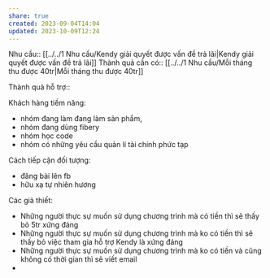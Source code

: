 ```yaml
---
share: true
created: 2023-09-04T14:04
updated: 2023-10-09T12:24
---
```



Nhu cầu:: [[../../1 Nhu cầu/Kendy giải quyết được vấn đề trả lãi|Kendy giải quyết được vấn đề trả lãi]] 
Thành quả cần có:: [[../../1 Nhu cầu/Mỗi tháng thu được 40tr|Mỗi tháng thu được 40tr]]

Thành quả hỗ trợ::

Khách hàng tiềm năng:
- nhóm đang làm đang làm sản phẩm,
- nhóm đang dùng fibery
- nhóm học code
- nhóm có những yêu cầu quản lí tài chính phức tạp 

Cách tiếp cận đối tượng:
- đăng bài lên fb
- hữu xạ tự nhiên hương

Các giả thiết:
- Những người thực sự muốn sử dụng chương trình mà có tiền thì sẽ thấy bỏ 5tr xứng đáng 
- Những người thực sự muốn sử dụng chương trình mà ko có tiền thì sẽ thấy bỏ việc tham gia hỗ trợ Kendy là xứng đáng
- Những người thực sự muốn sử dụng chương trình mà ko có tiền và cũng không có thời gian thì sẽ viết email
- 